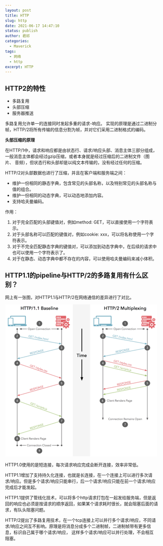 ```yaml
---
layout: post
title: HTTP
slug: http
date: 2021-06-17 14:47:10
status: publish
author: 君祁
categories:
  - Maverick 
tags:
  - 网络
  - http
excerpt: HTTP
---
```


## HTTP2的特性
* 多路复用
* 头部压缩
* 服务器推送

多路复用允许单一的连接同时发起多重的请求-响应。
实现的原理是通过二进制分帧，HTTP/2将所有传输的信息分割为帧，并对它们采用二进制格式的编码。

**头部压缩的原理**

在HTTP/1中，请求和响应都是由状态行、请求/响应头部、消息主体三部分组成，一般消息主体都会经过gzip压缩，或者本身就是经过压缩后的二进制文件（图片、
音频），但状态行和头部却是以纯文本传输的，没有经过任何的压缩。

HTTP/2对头部数据也进行了压缩，并且在客户端和服务端之间：
* 维护一份相同的静态字典，包含常见的头部名称，以及特别常见的头部名称与值的组合。
* 维护一份相同的动态字典，可以动态地添加内容。
* 支持哈夫曼编码。

作用：

1. 对于完全匹配的头部键值对，例如method: GET，可以直接使用一个字符表示。
2. 对于头部名称可以匹配的键值对，例如cookie: xxx，可以将名称使用一个字符表示。
3. 对于不完全匹配静态字典的键值对，可以添加到动态字典中，在后续的请求中也可以使用一个字符表示了。
4. 对于在静态、动态字典中都不存在的内容，可以使用哈夫曼编码来减小体积。

## HTTP1.1的pipeline与HTTP/2的多路复用有什么区别？
网上有一张图，对HTTP1.1与HTTP/2在网络通信的差异进行了对比。

![](./images/httpconnection.png)

HTTP1.0使用的是短连接，每次请求响应完成会断开连接，效率非常低。

HTTP1.1增加了支持持久化连接，也就是长连接，在一个连接上可以进行多次请求/响应。但是多个请求/响应只能串行，后一个请求/响应只能在前一个请求/响应完成后才能发起。

HTTP1.1提供了管线化技术，可以将多个http请求打包在一起发给服务端，但是返回的响应也必须是按请求的顺序返回，如果某个请求耗时很长，就会阻塞后面的请求，有队头阻塞问题。

HTTP/2提出了多路复用技术，在一个tcp连接上可以并行多个请求/响应，不同请求/响应之间互不影响。原理是将消息分成多个二进制帧，二进制帧带有更多信息，标识自己属于哪个请求/响应，
这样多个请求/响应可以并行处理，不会相互阻塞。